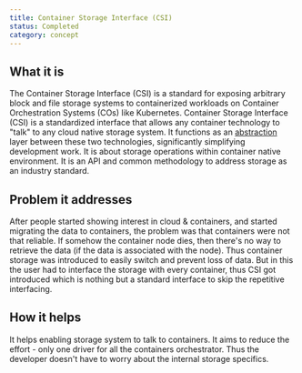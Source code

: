 ```yaml
---
title: Container Storage Interface (CSI)
status: Completed
category: concept
---
```


## What it is
The Container Storage Interface (CSI) is a standard for exposing arbitrary block and file storage systems to containerized workloads on Container Orchestration Systems (COs) like Kubernetes.
Container Storage Interface (CSI) is a standardized interface that allows any container technology to "talk" to any cloud native storage system. It functions as an [abstraction](https://glossary.cncf.io/abstraction/) layer between these two technologies, significantly simplifying development work.
It is about storage operations within container native environment. It is an API and common methodology to address storage as an industry standard.

## Problem it addresses
After people started showing interest in cloud & containers, and started migrating the data to containers, the problem was that containers were not that reliable. If somehow the container node dies, then there's no way to retrieve the data (if the data is associated with the node). Thus container storage was introduced to easily switch and prevent loss of data.
But in this the user had to interface the storage with every container, thus CSI got introduced which is nothing but a standard interface to skip the repetitive interfacing. 

## How it helps
It helps enabling storage system to talk to containers.
It aims to reduce the effort - only one driver for all the containers orchestrator. Thus the developer doesn't have to worry about the internal storage specifics.

